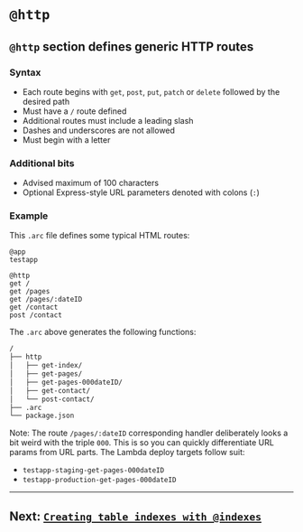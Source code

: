 # `@http`

## `@http` section defines generic HTTP routes

### Syntax

- Each route begins with `get`, `post`, `put`, `patch` or `delete` followed by the desired path
- Must have a `/` route defined
- Additional routes must include a leading slash
- Dashes and underscores are not allowed
- Must begin with a letter

### Additional bits
- Advised maximum of 100 characters
- Optional Express-style URL parameters denoted with colons (`:`)

### Example

This `.arc` file defines some typical HTML routes:

```arc
@app
testapp

@http
get /
get /pages
get /pages/:dateID
get /contact
post /contact
```

The `.arc` above generates the following functions:

```bash
/
├── http
│   ├── get-index/
│   ├── get-pages/
│   ├── get-pages-000dateID/
│   ├── get-contact/
│   └── post-contact/
├── .arc
└── package.json
```

Note: The route `/pages/:dateID` corresponding handler deliberately looks a bit weird with the triple `000`. This is so you can quickly differentiate URL params from URL parts. The Lambda deploy targets follow suit:

- `testapp-staging-get-pages-000dateID`
- `testapp-production-get-pages-000dateID`

---

## Next: [`Creating table indexes with @indexes`](/reference/indexes)
